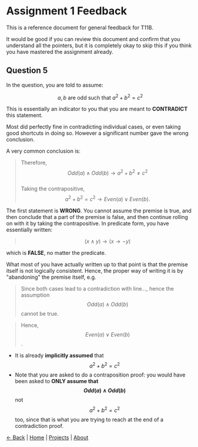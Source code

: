 # Assignment 1 Feedback
This is a reference document for general feedback for T11B. <br>

It would be good if you can review this document and confirm that you understand all the pointers, but it is completely okay to skip this if you think you have mastered the assignment already. <br>

<script type="text/javascript" async
  src="https://cdnjs.cloudflare.com/ajax/libs/mathjax/3.2.2/es5/tex-mml-chtml.js">
</script>

## Question 5

In the question, you are told to assume:  

$$a, b \text{ are odd such that } a^2 + b^2 = c^2$$

This is essentially an indicator to you that you are meant to **CONTRADICT** this statement.

Most did perfectly fine in contradicting individual cases, or even taking good shortcuts in doing so. However a significant number gave the wrong conclusion.  

A very common conclusion is:

> Therefore, $$Odd(a) \wedge Odd(b) \to a^2 + b^2 \neq c^2$$  
> Taking the contrapositive, $$a^2 + b^2 = c^2 \to Even(a) \vee Even(b).$$

The first statement is **WRONG**. You cannot assume the premise is true, and then conclude that a part of the premise is false, and then continue rolling on with it by taking the contrapositive. In predicate form, you have essentially written:

> $$(x \wedge y) \to (x \to \neg y)$$


which is **FALSE**, no matter the predicate.

What most of you have actually written up to that point is that the premise itself is not logically consistent. Hence, the proper way of writing it is by "abandoning" the premise itself, e.g.

> Since both cases lead to a contradiction with line..., hence the assumption 
> $$Odd(a) \wedge Odd(b)$$ cannot be true.

> Hence, $$Even(a) \vee Even(b)$$.

* It is already **implicitly assumed** that $$a^2 + b^2 = c^2$$  
* Note that you are asked to do a contraposition proof: you would have been asked to **ONLY assume that $$Odd(a) \wedge Odd(b)$$** not $$a^2 + b^2 = c^2$$ too, since that is what you are trying to reach at the end of a contradiction proof.

<a href="javascript:history.back()">← Back</a> | [Home](/) | [Projects](/pages/projects.md) | [About](/pages/about/about.md)